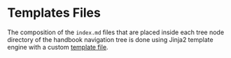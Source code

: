 # Templates Files

The composition of the `index.md` files that are placed inside each tree node directory of the 
handbook navigation tree is done using Jinja2 template engine with a custom 
[template file](/config/templates/index-template.j2).